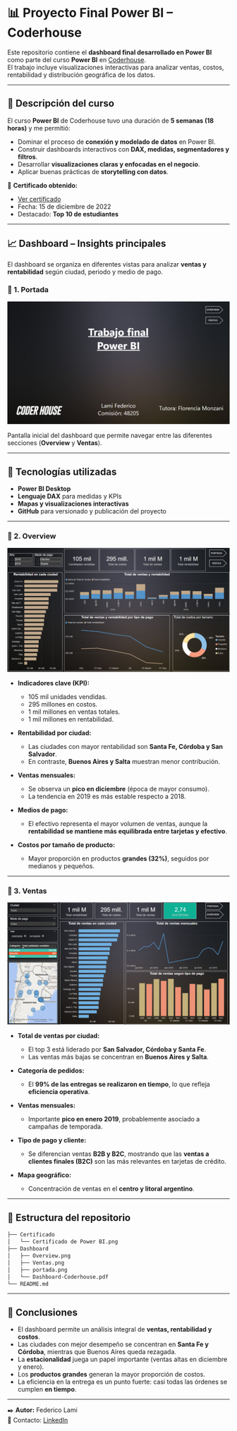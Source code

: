 # 📊 Proyecto Final Power BI – Coderhouse  

Este repositorio contiene el **dashboard final desarrollado en Power BI** como parte del curso **Power BI** en [Coderhouse](https://www.coderhouse.com/).  
El trabajo incluye visualizaciones interactivas para analizar ventas, costos, rentabilidad y distribución geográfica de los datos.  

---

## 📝 Descripción del curso  
El curso **Power BI** de Coderhouse tuvo una duración de **5 semanas (18 horas)** y me permitió:  

- Dominar el proceso de **conexión y modelado de datos** en Power BI.  
- Construir dashboards interactivos con **DAX, medidas, segmentadores y filtros**.  
- Desarrollar **visualizaciones claras y enfocadas en el negocio**.  
- Aplicar buenas prácticas de **storytelling con datos**.  

📜 **Certificado obtenido:**  
- [Ver certificado](Certificado/Certificado%20de%20Power%20BI.png)  
- Fecha: 15 de diciembre de 2022  
- Destacado: **Top 10 de estudiantes**  

---

## 📈 Dashboard – Insights principales  

El dashboard se organiza en diferentes vistas para analizar **ventas y rentabilidad** según ciudad, periodo y medio de pago.  

### 🔹 1. Portada  
![Portada](Dashboard/portada.png)  

Pantalla inicial del dashboard que permite navegar entre las diferentes secciones (**Overview** y **Ventas**).  

---

## 🚀 Tecnologías utilizadas  

- **Power BI Desktop**  
- **Lenguaje DAX** para medidas y KPIs  
- **Mapas y visualizaciones interactivas**  
- **GitHub** para versionado y publicación del proyecto  

---

### 🔹 2. Overview  
![Overview](Dashboard/Overview.png)  

- **Indicadores clave (KPI):**  
  - 105 mil unidades vendidas.  
  - 295 millones en costos.  
  - 1 mil millones en ventas totales.  
  - 1 mil millones en rentabilidad.  

- **Rentabilidad por ciudad:**  
  - Las ciudades con mayor rentabilidad son **Santa Fe, Córdoba y San Salvador**.  
  - En contraste, **Buenos Aires y Salta** muestran menor contribución.  

- **Ventas mensuales:**  
  - Se observa un **pico en diciembre** (época de mayor consumo).  
  - La tendencia en 2019 es más estable respecto a 2018.  

- **Medios de pago:**  
  - El efectivo representa el mayor volumen de ventas, aunque la **rentabilidad se mantiene más equilibrada entre tarjetas y efectivo**.  

- **Costos por tamaño de producto:**  
  - Mayor proporción en productos **grandes (32%)**, seguidos por medianos y pequeños.  

---

### 🔹 3. Ventas  
![Ventas](Dashboard/Ventas.png)  

- **Total de ventas por ciudad:**  
  - El top 3 está liderado por **San Salvador, Córdoba y Santa Fe**.  
  - Las ventas más bajas se concentran en **Buenos Aires y Salta**.  

- **Categoría de pedidos:**  
  - El **99% de las entregas se realizaron en tiempo**, lo que refleja **eficiencia operativa**.  

- **Ventas mensuales:**  
  - Importante **pico en enero 2019**, probablemente asociado a campañas de temporada.  

- **Tipo de pago y cliente:**  
  - Se diferencian ventas **B2B y B2C**, mostrando que las **ventas a clientes finales (B2C)** son las más relevantes en tarjetas de crédito.  

- **Mapa geográfico:**  
  - Concentración de ventas en el **centro y litoral argentino**.  

---

## 📂 Estructura del repositorio  

```
├── Certificado
│   └── Certificado de Power BI.png
├── Dashboard
│   ├── Overview.png
│   ├── Ventas.png
│   ├── portada.png
│   └── Dashboard-Coderhouse.pdf
└── README.md
```

---

## 📌 Conclusiones  

- El dashboard permite un análisis integral de **ventas, rentabilidad y costos**.  
- Las ciudades con mejor desempeño se concentran en **Santa Fe y Córdoba**, mientras que Buenos Aires queda rezagada.  
- La **estacionalidad** juega un papel importante (ventas altas en diciembre y enero).  
- Los **productos grandes** generan la mayor proporción de costos.  
- La eficiencia en la entrega es un punto fuerte: casi todas las órdenes se cumplen **en tiempo**.  

---

✒️ **Autor:** Federico Lami  
📧 Contacto: [LinkedIn](https://www.linkedin.com/in/federicolami/)  
